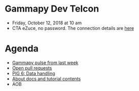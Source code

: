 # Gammapy Dev Telcon

* Friday, October 12, 2018 at 10 am
* CTA eZuce, no password.  The connection details are [here](ezuce.txt)

# Agenda

* [Gammapy pulse from last week](https://github.com/gammapy/gammapy/pulse)
* [Open pull requests](https://github.com/gammapy/gammapy/pulls)
* [PIG 6: Data handling](https://github.com/gammapy/gammapy/pull/1877)
* [About docs and tutorial contents](https://github.com/gammapy/gammapy/pull/1860)
* AOB
